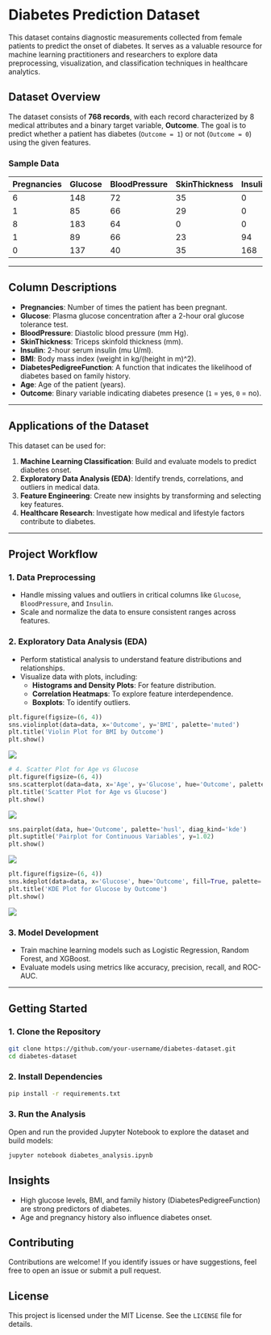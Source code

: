 

# Diabetes Prediction Dataset

This dataset contains diagnostic measurements collected from female patients to predict the onset of diabetes. It serves as a valuable resource for machine learning practitioners and researchers to explore data preprocessing, visualization, and classification techniques in healthcare analytics.

## Dataset Overview

The dataset consists of **768 records**, with each record characterized by 8 medical attributes and a binary target variable, **Outcome**. The goal is to predict whether a patient has diabetes (`Outcome = 1`) or not (`Outcome = 0`) using the given features.

### Sample Data
| Pregnancies | Glucose | BloodPressure | SkinThickness | Insulin | BMI  | DiabetesPedigreeFunction | Age | Outcome |
|-------------|---------|---------------|---------------|---------|------|--------------------------|-----|---------|
| 6           | 148     | 72            | 35            | 0       | 33.6 | 0.627                    | 50  | 1       |
| 1           | 85      | 66            | 29            | 0       | 26.6 | 0.351                    | 31  | 0       |
| 8           | 183     | 64            | 0             | 0       | 23.3 | 0.672                    | 32  | 1       |
| 1           | 89      | 66            | 23            | 94      | 28.1 | 0.167                    | 21  | 0       |
| 0           | 137     | 40            | 35            | 168     | 43.1 | 2.288                    | 33  | 1       |

---

## Column Descriptions

- **Pregnancies**: Number of times the patient has been pregnant.
- **Glucose**: Plasma glucose concentration after a 2-hour oral glucose tolerance test.
- **BloodPressure**: Diastolic blood pressure (mm Hg).
- **SkinThickness**: Triceps skinfold thickness (mm).
- **Insulin**: 2-hour serum insulin (mu U/ml).
- **BMI**: Body mass index (weight in kg/(height in m)^2).
- **DiabetesPedigreeFunction**: A function that indicates the likelihood of diabetes based on family history.
- **Age**: Age of the patient (years).
- **Outcome**: Binary variable indicating diabetes presence (`1` = yes, `0` = no).

---

## Applications of the Dataset

This dataset can be used for:
1. **Machine Learning Classification**: Build and evaluate models to predict diabetes onset.
2. **Exploratory Data Analysis (EDA)**: Identify trends, correlations, and outliers in medical data.
3. **Feature Engineering**: Create new insights by transforming and selecting key features.
4. **Healthcare Research**: Investigate how medical and lifestyle factors contribute to diabetes.

---

## Project Workflow

### 1. Data Preprocessing
- Handle missing values and outliers in critical columns like `Glucose`, `BloodPressure`, and `Insulin`.
- Scale and normalize the data to ensure consistent ranges across features.

### 2. Exploratory Data Analysis (EDA)
- Perform statistical analysis to understand feature distributions and relationships.
- Visualize data with plots, including:
  - **Histograms and Density Plots**: For feature distribution.
  - **Correlation Heatmaps**: To explore feature interdependence.
  - **Boxplots**: To identify outliers.
```python
plt.figure(figsize=(6, 4))
sns.violinplot(data=data, x='Outcome', y='BMI', palette='muted')
plt.title('Violin Plot for BMI by Outcome')
plt.show()
  ```
![](https://github.com/Arif-miad/Diabetes-Prediction-Using-Machine-Learning-and-Data-Visualization/blob/main/ar1.png)

```python
# 4. Scatter Plot for Age vs Glucose
plt.figure(figsize=(6, 4))
sns.scatterplot(data=data, x='Age', y='Glucose', hue='Outcome', palette='deep')
plt.title('Scatter Plot for Age vs Glucose')
plt.show()
```
![](https://github.com/Arif-miad/Diabetes-Prediction-Using-Machine-Learning-and-Data-Visualization/blob/main/ar2.png)
```python
sns.pairplot(data, hue='Outcome', palette='husl', diag_kind='kde')
plt.suptitle('Pairplot for Continuous Variables', y=1.02)
plt.show()
```
![](https://github.com/Arif-miad/Diabetes-Prediction-Using-Machine-Learning-and-Data-Visualization/blob/main/ar3.png)
```python
plt.figure(figsize=(6, 4))
sns.kdeplot(data=data, x='Glucose', hue='Outcome', fill=True, palette='muted')
plt.title('KDE Plot for Glucose by Outcome')
plt.show()
```
![](https://github.com/Arif-miad/Diabetes-Prediction-Using-Machine-Learning-and-Data-Visualization/blob/main/ar20.png)
### 3. Model Development
- Train machine learning models such as Logistic Regression, Random Forest, and XGBoost.
- Evaluate models using metrics like accuracy, precision, recall, and ROC-AUC.

---

## Getting Started

### 1. Clone the Repository
```bash
git clone https://github.com/your-username/diabetes-dataset.git
cd diabetes-dataset
```

### 2. Install Dependencies
```bash
pip install -r requirements.txt
```

### 3. Run the Analysis
Open and run the provided Jupyter Notebook to explore the dataset and build models:
```bash
jupyter notebook diabetes_analysis.ipynb
```



## Insights
- High glucose levels, BMI, and family history (DiabetesPedigreeFunction) are strong predictors of diabetes.
- Age and pregnancy history also influence diabetes onset.



## Contributing
Contributions are welcome! If you identify issues or have suggestions, feel free to open an issue or submit a pull request.



## License
This project is licensed under the MIT License. See the `LICENSE` file for details.

